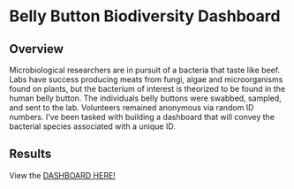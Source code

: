 # Belly Button Biodiversity Dashboard
## Overview
Microbiological researchers are in pursuit of a bacteria that taste like beef. Labs have success producing meats from fungi, algae and microorganisms found on plants, but the bacterium of interest is theorized to be found in the human belly button. The individuals belly buttons were swabbed, sampled, and sent to the lab. Volunteers remained anonymous via random ID numbers. I’ve been tasked with building a dashboard that will convey the bacterial species associated with a unique ID.

## Results
View the [DASHBOARD HERE!](https://dwashington3.github.io/BellyButtonResearch_Analysis/)
